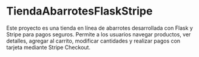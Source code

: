 # TiendaAbarrotesFlaskStripe
Este proyecto es una tienda en línea de abarrotes desarrollada con Flask y Stripe para pagos seguros. Permite a los usuarios navegar productos, ver detalles, agregar al carrito, modificar cantidades y realizar pagos con tarjeta mediante Stripe Checkout.
